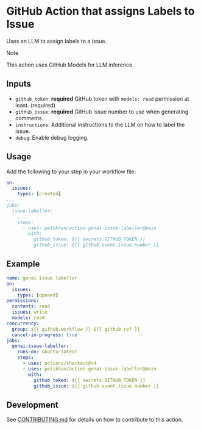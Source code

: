 # GitHub Action that assigns Labels to Issue

Uses an LLM to assign labels to a issue.

> [!NOTE]
> This action uses GitHub Models for LLM inference.

## Inputs

- `github_token`: **required** GitHub token with `models: read` permission at least. (required)
- `github_issue`: **required** GitHub issue number to use when generating comments.
- `instructions`: Additional instructions to the LLM on how to label the issue.
- `debug`: Enable debug logging.

## Usage

Add the following to your step in your workflow file:

```yaml
on:
  issues:
    types: [created]
...
jobs:
  issue-labeller:
    ...
    steps:
      - uses: pelikhan/action-genai-issue-labeller@main
        with:
          github_token: ${{ secrets.GITHUB_TOKEN }}
          github_issue: ${{ github.event.issue.number }}
```

## Example

```yaml
name: genai issue labeller
on:
  issues:
    types: [opened]
permissions:
  contents: read
  issues: write
  models: read
concurrency:
  group: ${{ github.workflow }}-${{ github.ref }}
  cancel-in-progress: true
jobs:
  genai-issue-labeller:
    runs-on: ubuntu-latest
    steps:
      - uses: actions/checkout@v4
      - uses: pelikhan/action-genai-issue-labeller@main
        with:
          github_token: ${{ secrets.GITHUB_TOKEN }}
          github_issue: ${{ github.event.issue.number }}
```

## Development

See [CONTRIBUTING.md](./CONTRIBUTING.md) for details on how to contribute to this action.
